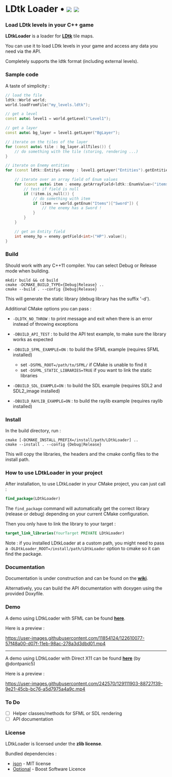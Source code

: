 <h1> LDtk Loader • <img src=https://img.shields.io/badge/LDtk_version-0.10.0-default> <img src=https://github.com/Madour/LDtkLoader/workflows/CI/badge.svg></h1>


### Load LDtk levels in your C++ game

**LDtkLoader** is a loader for **[LDtk](https://github.com/deepnight/ldtk)** tile maps.

You can use it to load LDtk levels in your game and access any data you need via the API.

Completely supports the ldtk format (including external levels).

### Sample code

A taste of simplicity :

```c++
// load the file
ldtk::World world;
world.loadFromFile("my_levels.ldtk");

// get a level
const auto& level1 = world.getLevel("Level1");

// get a layer
const auto& bg_layer = level1.getLayer("BgLayer");

// iterate on the tiles of the layer
for (const auto& tile : bg_layer.allTiles()) {
    // do something with the tile (storing, rendering ...)
}

// iterate on Enemy entities
for (const ldtk::Entity& enemy : level1.getLayer("Entities").getEntitiesByName("Enemy")) {

    // iterate over an array field of Enum values
    for (const auto& item : enemy.getArrayField<ldtk::EnumValue>("items")) {
        // test if field is null
        if (!item.is_null()) {
            // do something with item
            if (item == world.getEnum("Items")["Sword"]) {
                // the enemy has a Sword !
            }
        }
    }

    // get an Entity field
    int enemy_hp = enemy.getField<int>("HP").value();
}
```

### Build

Should work with any C++11 compiler.
You can select Debug or Release mode when building.

```shell
mkdir build && cd build
cmake -DCMAKE_BUILD_TYPE={Debug|Release} ..
cmake --build . --config {Debug|Release}
```

This will generate the static library (debug library has the suffix '-d').

Additional CMake options you can pass :
 - `-DLDTK_NO_THROW` : to print message and exit when there is an error instead of throwing exceptions

 - `-DBUILD_API_TEST` : to build the API test example, to make sure the library works as expected

 - `-DBUILD_SFML_EXAMPLE=ON` : to build the SFML example (requires SFML installed)
    - set `-DSFML_ROOT=/path/to/SFML/` if CMake is unable to find it
    - set `-DSFML_STATIC_LIBRARIES=TRUE` if you want to link the static libraries

 - `-DBUILD_SDL_EXAMPLE=ON` : to build the SDL example (requires SDL2 and SDL2_image installed)

 - `-DBUILD_RAYLIB_EXAMPLE=ON` : to build the raylib example (requires raylib installed)

### Install

In the build directory, run :

```shell
cmake [-DCMAKE_INSTALL_PREFIX=/install/path/LDtkLoader] ..
cmake --install . --config {Debug|Release}
```

This will copy the libraries, the headers and the cmake config files to the install path.

### How to use LDtkLoader in your project

After installation, to use LDtkLoader in your CMake project, you can just call :

```cmake
find_package(LDtkLoader)
```

The `find_package` command will automatically get the correct library (release or debug)
depending on your current CMake configuration.

Then you only have to link the library to your target :

```cmake
target_link_libraries(YourTarget PRIVATE LDtkLoader)
```

Note : if you installed LDtkLoader at a custom path, you might need
to pass a `-DLDtkLoader_ROOT=/install/path/LDtkLoader` option to cmake so it can find the package.

### Documentation

Documentation is under construction and can be found on the [**wiki**](https://github.com/Madour/LDtkLoader/wiki).

Alternatively, you can build the API documentation with doxygen using the provided Doxyfile.

### Demo

A demo using LDtkLoader with SFML can be found [**here**](https://github.com/Madour/LDtk-SFML-Game).

Here is a preview :

https://user-images.githubusercontent.com/11854124/122610077-57f48a00-d07f-11eb-98ac-278a3d3dbd01.mp4

--- 

A demo using LDtkLoader with Direct X11 can be found [**here**](https://github.com/dontpanic5/LDtk-D11/) (by @dontpanic5)

Here is a preview : 

https://user-images.githubusercontent.com/242570/129111903-88727f39-9e21-45cb-bc76-a5d7975a4a9c.mp4

### To Do
 - [ ] Helper classes/methods for SFML or SDL rendering
 - [ ] API documentation

### License

LDtkLoader is licensed under the **zlib license**.

Bundled dependencies :
 - [json](https://github.com/nlohmann/json) - MIT license
 - [Optional](https://github.com/akrzemi1/Optional) - Boost Software Licence
